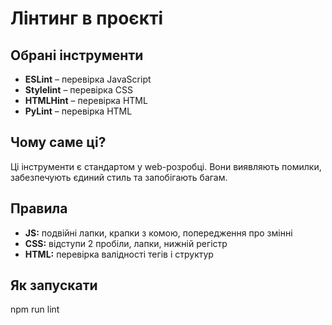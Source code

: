 # Лінтинг в проєкті

## Обрані інструменти

- **ESLint** – перевірка JavaScript
- **Stylelint** – перевірка CSS
- **HTMLHint** – перевірка HTML
- **PyLint** – перевірка HTML

## Чому саме ці?

Ці інструменти є стандартом у web-розробці. Вони виявляють помилки, забезпечують єдиний стиль та запобігають багам.

## Правила

- **JS:** подвійні лапки, крапки з комою, попередження про змінні
- **CSS:** відступи 2 пробіли, лапки, нижній регістр
- **HTML:** перевірка валідності тегів і структур

## Як запускати

npm run lint